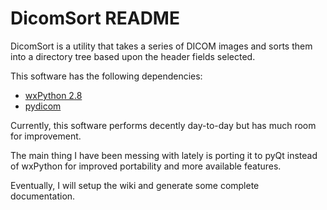 DicomSort README
================

DicomSort is a utility that takes a series of DICOM images and sorts them into
a directory tree based upon the header fields selected.

This software has the following dependencies:

* [wxPython 2.8](http://www.wxpython.org/download.php)
* [pydicom](http://code.google.com/p/pydicom/)


Currently, this software performs decently day-to-day but has much room for
improvement.

The main thing I have been messing with lately is porting it to pyQt instead
of wxPython for improved portability and more available features.

Eventually, I will setup the wiki and generate some complete documentation.
